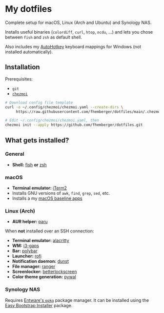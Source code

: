 # My dotfiles

Complete setup for macOS, Linux (Arch and Ubuntu) and Synology NAS.

Installs useful binaries (`colordiff`, `curl`, `htop`, `ncdu`, …) and lets you chose between `fish` and `zsh` as default shell.

Also includes my [AutoHotkey](https://autohotkey.com) keyboard mappings for Windows (not installed automatically).


## Installation

Prerequisites:
- `git`
- [`chezmoi`](https://www.chezmoi.io/)

```bash
# Download config file template
curl -o ~/.config/chezmoi/chezmoi.yaml --create-dirs \
     https://raw.githubusercontent.com/fhemberger/dotfiles/main/.chezmoi.yaml

# Edit ~/.config/chezmoi/chezmoi.yaml, then
chezmoi init --apply https://github.com/fhemberger/dotfiles.git
```


## What gets installed?

### General

- **Shell:** [fish](https://github.com/fish-shell/fish-shell) **or** [zsh](https://github.com/zsh-users/zsh)  

### macOS

- **Terminal emulator:** [iTerm2](https://iterm2.com/)  
- Installs GNU versions of `awk`, `find`, `grep`, `sed`, etc.
- Installs a my [macOS baseline apps](blob/main/setup/install-applications.macos.sh)

### Linux (Arch)

- **AUR helper:** [paru](https://github.com/Morganamilo/paru)

When **not** installed over an SSH connection:

- **Terminal emulator:** [alacritty](https://github.com/alacritty/alacritty)  
- **WM:** [i3-gaps](https://github.com/Airblader/i3)  
- **Bar:** [polybar](https://github.com/jaagr/polybar)  
- **Launcher:** [rofi](https://github.com/DaveDavenport/rofi)  
- **Notification daemon:** [dunst](https://github.com/dunst-project/dunst)  
- **File manager:** [ranger](https://github.com/ranger/ranger)  
- **Screenlocker:** [betterlockscreen](https://github.com/pavanjadhaw/betterlockscreen)  
- **Color theme generation:** [pywal](https://github.com/dylanaraps/pywal)  

### Synology NAS

Requires [Entware's `opkg`](https://github.com/Entware/Entware/wiki/Install-on-Synology-NAS) package manager. It can be installed using the [Easy Bootstrap Installer](https://www.cphub.net/?p=ebi) package.
